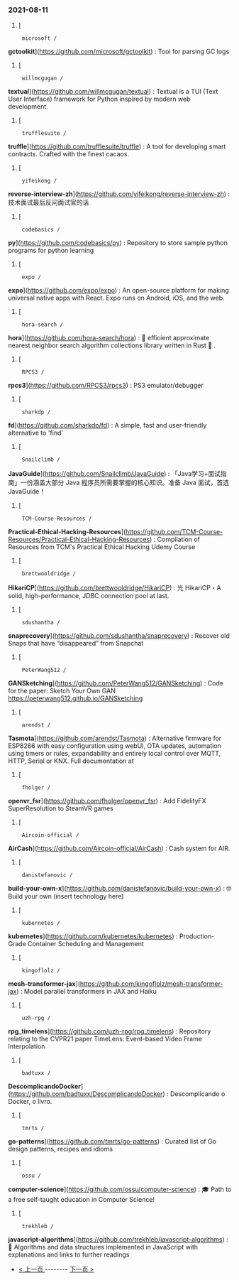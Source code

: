 ### 2021-08-11 
1. [
    

        microsoft /
**gctoolkit**](https://github.com/microsoft/gctoolkit) : Tool for parsing GC logs
1. [
    

        willmcgugan /
**textual**](https://github.com/willmcgugan/textual) : Textual is a TUI (Text User Interface) framework for Python inspired by modern web development.
1. [
    

        trufflesuite /
**truffle**](https://github.com/trufflesuite/truffle) : A tool for developing smart contracts. Crafted with the finest cacaos.
1. [
    

        yifeikong /
**reverse-interview-zh**](https://github.com/yifeikong/reverse-interview-zh) : 技术面试最后反问面试官的话
1. [
    

        codebasics /
**py**](https://github.com/codebasics/py) : Repository to store sample python programs for python learning
1. [
    

        expo /
**expo**](https://github.com/expo/expo) : An open-source platform for making universal native apps with React. Expo runs on Android, iOS, and the web.
1. [
    

        hora-search /
**hora**](https://github.com/hora-search/hora) : 🚀 efficient approximate nearest neighbor search algorithm collections library written in Rust 🦀 .
1. [
    

        RPCS3 /
**rpcs3**](https://github.com/RPCS3/rpcs3) : PS3 emulator/debugger
1. [
    

        sharkdp /
**fd**](https://github.com/sharkdp/fd) : A simple, fast and user-friendly alternative to 'find'
1. [
    

        Snailclimb /
**JavaGuide**](https://github.com/Snailclimb/JavaGuide) : 「Java学习+面试指南」一份涵盖大部分 Java 程序员所需要掌握的核心知识。准备 Java 面试，首选 JavaGuide！
1. [
    

        TCM-Course-Resources /
**Practical-Ethical-Hacking-Resources**](https://github.com/TCM-Course-Resources/Practical-Ethical-Hacking-Resources) : Compilation of Resources from TCM's Practical Ethical Hacking Udemy Course
1. [
    

        brettwooldridge /
**HikariCP**](https://github.com/brettwooldridge/HikariCP) : 光 HikariCP・A solid, high-performance, JDBC connection pool at last.
1. [
    

        sdushantha /
**snaprecovery**](https://github.com/sdushantha/snaprecovery) : Recover old Snaps that have “disappeared” from Snapchat
1. [
    

        PeterWang512 /
**GANSketching**](https://github.com/PeterWang512/GANSketching) : Code for the paper: Sketch Your Own GAN https://peterwang512.github.io/GANSketching
1. [
    

        arendst /
**Tasmota**](https://github.com/arendst/Tasmota) : Alternative firmware for ESP8266 with easy configuration using webUI, OTA updates, automation using timers or rules, expandability and entirely local control over MQTT, HTTP, Serial or KNX. Full documentation at
1. [
    

        fholger /
**openvr_fsr**](https://github.com/fholger/openvr_fsr) : Add FidelityFX SuperResolution to SteamVR games
1. [
    

        Aircoin-official /
**AirCash**](https://github.com/Aircoin-official/AirCash) : Cash system for AIR.
1. [
    

        danistefanovic /
**build-your-own-x**](https://github.com/danistefanovic/build-your-own-x) : 🤓 Build your own (insert technology here)
1. [
    

        kubernetes /
**kubernetes**](https://github.com/kubernetes/kubernetes) : Production-Grade Container Scheduling and Management
1. [
    

        kingoflolz /
**mesh-transformer-jax**](https://github.com/kingoflolz/mesh-transformer-jax) : Model parallel transformers in JAX and Haiku
1. [
    

        uzh-rpg /
**rpg_timelens**](https://github.com/uzh-rpg/rpg_timelens) : Repository relating to the CVPR21 paper TimeLens: Event-based Video Frame Interpolation
1. [
    

        badtuxx /
**DescomplicandoDocker**](https://github.com/badtuxx/DescomplicandoDocker) : Descomplicando o Docker, o livro.
1. [
    

        tmrts /
**go-patterns**](https://github.com/tmrts/go-patterns) : Curated list of Go design patterns, recipes and idioms
1. [
    

        ossu /
**computer-science**](https://github.com/ossu/computer-science) : 🎓 Path to a free self-taught education in Computer Science!
1. [
    

        trekhleb /
**javascript-algorithms**](https://github.com/trekhleb/javascript-algorithms) : 📝 Algorithms and data structures implemented in JavaScript with explanations and links to further readings 

- [ < 上一页 ](https://github.com/able8/github-trending-daily-record/blob/master/2021-08-10.md) -------- [ 下一页 > ](https://github.com/able8/github-trending-daily-record/blob/master/2021-08-12.md)